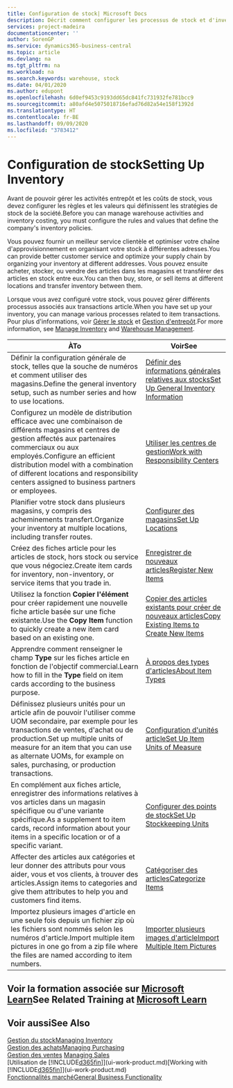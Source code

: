 ```yaml
---
title: Configuration de stock| Microsoft Docs
description: Décrit comment configurer les processus de stock et d'inventaire, y compris les acheminements pour le transfert et les magasins, tels que des entrepôts.
services: project-madeira
documentationcenter: ''
author: SorenGP
ms.service: dynamics365-business-central
ms.topic: article
ms.devlang: na
ms.tgt_pltfrm: na
ms.workload: na
ms.search.keywords: warehouse, stock
ms.date: 04/01/2020
ms.author: edupont
ms.openlocfilehash: 6d0ef9453c9193dd65dc841fc731932fe781bcc9
ms.sourcegitcommit: a80afd4e5075018716efad76d82a54e158f1392d
ms.translationtype: HT
ms.contentlocale: fr-BE
ms.lasthandoff: 09/09/2020
ms.locfileid: "3783412"
---
```

# <a name="setting-up-inventory"></a><span data-ttu-id="f98d1-103">Configuration de stock</span><span class="sxs-lookup"><span data-stu-id="f98d1-103">Setting Up Inventory</span></span>
<span data-ttu-id="f98d1-104">Avant de pouvoir gérer les activités entrepôt et les coûts de stock, vous devez configurer les règles et les valeurs qui définissent les stratégies de stock de la société.</span><span class="sxs-lookup"><span data-stu-id="f98d1-104">Before you can manage warehouse activities and inventory costing, you must configure the rules and values that define the company's inventory policies.</span></span>

<span data-ttu-id="f98d1-105">Vous pouvez fournir un meilleur service clientèle et optimiser votre chaîne d'approvisionnement en organisant votre stock à différentes adresses.</span><span class="sxs-lookup"><span data-stu-id="f98d1-105">You can provide better customer service and optimize your supply chain by organizing your inventory at different addresses.</span></span> <span data-ttu-id="f98d1-106">Vous pouvez ensuite acheter, stocker, ou vendre des articles dans les magasins et transférer des articles en stock entre eux.</span><span class="sxs-lookup"><span data-stu-id="f98d1-106">You can then buy, store, or sell items at different locations and transfer inventory between them.</span></span>

<span data-ttu-id="f98d1-107">Lorsque vous avez configuré votre stock, vous pouvez gérer différents processus associés aux transactions article.</span><span class="sxs-lookup"><span data-stu-id="f98d1-107">When you have set up your inventory, you can manage various processes related to item transactions.</span></span> <span data-ttu-id="f98d1-108">Pour plus d'informations, voir [Gérer le stock](inventory-manage-inventory.md) et [Gestion d'entrepôt](warehouse-manage-warehouse.md).</span><span class="sxs-lookup"><span data-stu-id="f98d1-108">For more information, see [Manage Inventory](inventory-manage-inventory.md) and [Warehouse Management](warehouse-manage-warehouse.md).</span></span>

| <span data-ttu-id="f98d1-109">À</span><span class="sxs-lookup"><span data-stu-id="f98d1-109">To</span></span> | <span data-ttu-id="f98d1-110">Voir</span><span class="sxs-lookup"><span data-stu-id="f98d1-110">See</span></span> |
| --- | --- |
| <span data-ttu-id="f98d1-111">Définir la configuration générale de stock, telles que la souche de numéros et comment utiliser des magasins.</span><span class="sxs-lookup"><span data-stu-id="f98d1-111">Define the general inventory setup, such as number series and how to use locations.</span></span> |[<span data-ttu-id="f98d1-112">Définir des informations générales relatives aux stocks</span><span class="sxs-lookup"><span data-stu-id="f98d1-112">Set Up General Inventory Information</span></span>](inventory-how-setup-general.md) |
|<span data-ttu-id="f98d1-113">Configurez un modèle de distribution efficace avec une combinaison de différents magasins et centres de gestion affectés aux partenaires commerciaux ou aux employés.</span><span class="sxs-lookup"><span data-stu-id="f98d1-113">Configure an efficient distribution model with a combination of different locations and responsibility centers assigned to business partners or employees.</span></span>|[<span data-ttu-id="f98d1-114">Utiliser les centres de gestion</span><span class="sxs-lookup"><span data-stu-id="f98d1-114">Work with Responsibility Centers</span></span>](inventory-responsibility-centers.md)|
| <span data-ttu-id="f98d1-115">Planifier votre stock dans plusieurs magasins, y compris des acheminements transfert.</span><span class="sxs-lookup"><span data-stu-id="f98d1-115">Organize your inventory at multiple locations, including transfer routes.</span></span> |[<span data-ttu-id="f98d1-116">Configurer des magasins</span><span class="sxs-lookup"><span data-stu-id="f98d1-116">Set Up Locations</span></span>](inventory-how-register-new-items.md) |
| <span data-ttu-id="f98d1-117">Créez des fiches article pour les articles de stock, hors stock ou service que vous négociez.</span><span class="sxs-lookup"><span data-stu-id="f98d1-117">Create item cards for inventory, non-inventory, or service items that you trade in.</span></span> |[<span data-ttu-id="f98d1-118">Enregistrer de nouveaux articles</span><span class="sxs-lookup"><span data-stu-id="f98d1-118">Register New Items</span></span>](inventory-how-register-new-items.md) |
|<span data-ttu-id="f98d1-119">Utilisez la fonction **Copier l'élément** pour créer rapidement une nouvelle fiche article basée sur une fiche existante.</span><span class="sxs-lookup"><span data-stu-id="f98d1-119">Use the **Copy Item** function to quickly create a new item card based on an existing one.</span></span>|[<span data-ttu-id="f98d1-120">Copier des articles existants pour créer de nouveaux articles</span><span class="sxs-lookup"><span data-stu-id="f98d1-120">Copy Existing Items to Create New Items</span></span>](inventory-how-copy-items.md)|
|<span data-ttu-id="f98d1-121">Apprendre comment renseigner le champ **Type** sur les fiches article en fonction de l'objectif commercial.</span><span class="sxs-lookup"><span data-stu-id="f98d1-121">Learn how to fill in the **Type** field on item cards according to the business purpose.</span></span>|[<span data-ttu-id="f98d1-122">À propos des types d'articles</span><span class="sxs-lookup"><span data-stu-id="f98d1-122">About Item Types</span></span>](inventory-about-item-types.md)|
|<span data-ttu-id="f98d1-123">Définissez plusieurs unités pour un article afin de pouvoir l'utiliser comme UOM secondaire, par exemple pour les transactions de ventes, d'achat ou de production.</span><span class="sxs-lookup"><span data-stu-id="f98d1-123">Set up multiple units of measure for an item that you can use as alternate UOMs, for example on sales, purchasing, or production transactions.</span></span>|[<span data-ttu-id="f98d1-124">Configuration d'unités article</span><span class="sxs-lookup"><span data-stu-id="f98d1-124">Set Up Item Units of Measure</span></span>](inventory-how-setup-units-of-measure.md)|
|<span data-ttu-id="f98d1-125">En complément aux fiches article, enregistrer des informations relatives à vos articles dans un magasin spécifique ou d'une variante spécifique.</span><span class="sxs-lookup"><span data-stu-id="f98d1-125">As a supplement to item cards, record information about your items in a specific location or of a specific variant.</span></span>|[<span data-ttu-id="f98d1-126">Configurer des points de stock</span><span class="sxs-lookup"><span data-stu-id="f98d1-126">Set Up Stockkeeping Units</span></span>](inventory-how-to-set-up-stockkeeping-units.md)|
| <span data-ttu-id="f98d1-127">Affecter des articles aux catégories et leur donner des attributs pour vous aider, vous et vos clients, à trouver des articles.</span><span class="sxs-lookup"><span data-stu-id="f98d1-127">Assign items to categories and give them attributes to help you and customers find items.</span></span> |[<span data-ttu-id="f98d1-128">Catégoriser des articles</span><span class="sxs-lookup"><span data-stu-id="f98d1-128">Categorize Items</span></span>](inventory-how-categorize-items.md) |
|<span data-ttu-id="f98d1-129">Importez plusieurs images d'article en une seule fois depuis un fichier zip où les fichiers sont nommés selon les numéros d'article.</span><span class="sxs-lookup"><span data-stu-id="f98d1-129">Import multiple item pictures in one go from a zip file where the files are named according to item numbers.</span></span>|[<span data-ttu-id="f98d1-130">Importer plusieurs images d'article</span><span class="sxs-lookup"><span data-stu-id="f98d1-130">Import Multiple Item Pictures</span></span>](inventory-how-import-item-pictures.md)|

## <a name="see-related-training-at-microsoft-learn"></a><span data-ttu-id="f98d1-131">Voir la formation associée sur [Microsoft Learn](/learn/modules/trade-get-started-dynamics-365-business-central/)</span><span class="sxs-lookup"><span data-stu-id="f98d1-131">See Related Training at [Microsoft Learn](/learn/modules/trade-get-started-dynamics-365-business-central/)</span></span>

## <a name="see-also"></a><span data-ttu-id="f98d1-132">Voir aussi</span><span class="sxs-lookup"><span data-stu-id="f98d1-132">See Also</span></span>
[<span data-ttu-id="f98d1-133">Gestion du stock</span><span class="sxs-lookup"><span data-stu-id="f98d1-133">Managing Inventory</span></span>](inventory-manage-inventory.md)  
[<span data-ttu-id="f98d1-134">Gestion des achats</span><span class="sxs-lookup"><span data-stu-id="f98d1-134">Managing Purchasing</span></span>](purchasing-manage-purchasing.md)  
<span data-ttu-id="f98d1-135">[Gestion des ventes](sales-manage-sales.md)  </span><span class="sxs-lookup"><span data-stu-id="f98d1-135">[Managing Sales](sales-manage-sales.md)  </span></span>  
<span data-ttu-id="f98d1-136">[Utilisation de [!INCLUDE[d365fin](includes/d365fin_md.md)]](ui-work-product.md)</span><span class="sxs-lookup"><span data-stu-id="f98d1-136">[Working with [!INCLUDE[d365fin](includes/d365fin_md.md)]](ui-work-product.md)</span></span>  
[<span data-ttu-id="f98d1-137">Fonctionnalités marché</span><span class="sxs-lookup"><span data-stu-id="f98d1-137">General Business Functionality</span></span>](ui-across-business-areas.md)
